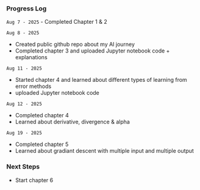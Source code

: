 ### Progress Log
```Aug 7 - 2025``` - Completed Chapter 1 & 2

```Aug 8 - 2025``` 
  - Created public github repo about my AI journey
  - Completed chapter 3 and uploaded Jupyter notebook code + explanations

```Aug 11 - 2025``` 
  - Started chapter 4 and learned about different types of learning from error methods
  - uploaded Jupyter notebook code

```Aug 12 - 2025``` 
  - Completed chapter 4
  - Learned about derivative, divergence & alpha

```Aug 19 - 2025``` 
  - Completed chapter 5
  - Learned about gradiant descent with multiple input and multiple output

### Next Steps
- Start chapter 6
